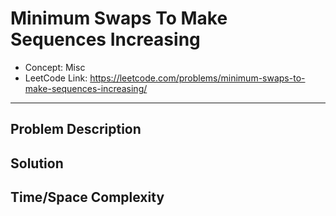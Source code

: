 # Minimum Swaps To Make Sequences Increasing

- Concept: Misc
- LeetCode Link: https://leetcode.com/problems/minimum-swaps-to-make-sequences-increasing/

---

## Problem Description

## Solution

## Time/Space Complexity

